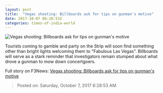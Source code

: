 ```yaml
---
layout: post
title:  "Vegas shooting: Billboards ask for tips on gunman's motive"
date: 2017-10-07 06:28:53Z
categories: times-of-india-world
---
```


![Vegas shooting: Billboards ask for tips on gunman's motive](https://static.toiimg.com/photo/msid-60981567/60981567.jpg?64741)

Tourists coming to gamble and party on the Strip will soon find something other than bright lights welcoming them to "Fabulous Las Vegas". Billboards will serve as a stark reminder that investigators remain stumped about what drove a gunman to mow down concertgoers.


Full story on F3News: [Vegas shooting: Billboards ask for tips on gunman's motive](http://www.f3nws.com/n/r2teJJ)

> Posted on: Saturday, October 7, 2017 6:28:53 AM
